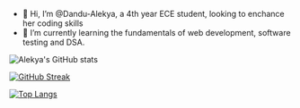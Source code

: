 
- 👋 Hi, I’m @Dandu-Alekya, a 4th year ECE student, looking to enchance her coding skills
- 🌱 I’m currently learning the fundamentals of web development, software testing and DSA.


![Alekya's GitHub stats](https://github-readme-stats.vercel.app/api?username=Dandu-Alekya&hide=issues&show_icons=true&theme=slateorange&bg_color=F9DBD4&icon_color=c4a46e&title_color=506b5d&text_color=CD8B73)

[![GitHub Streak](https://github-readme-streak-stats.herokuapp.com/?user=Dandu-Alekya&theme=dark&background=F9DBD4&ring=F77F00&fire=FCBF49&currStreakLabel=FCBF49)](https://git.io/streak-stats)

[![Top Langs](https://github-readme-stats.vercel.app/api/top-langs/?username=Dandu-Alekya&layout=compact)](https://github.com/anuraghazra/github-readme-stats)


<!---
Dandu-Alekya/Dandu-Alekya is a ✨ special ✨ repository because its `README.md` (this file) appears on your GitHub profile.
You can click the Preview link to take a look at your changes.
--->
